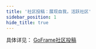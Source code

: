 ```yaml
---
title: '社区投稿：展现自我，活跃社区'
sidebar_position: 1
hide_title: true
---
```


具体详见： [GoFrame社区投稿](https://goframe.org/pages/viewpage.action?pageId=3673232)